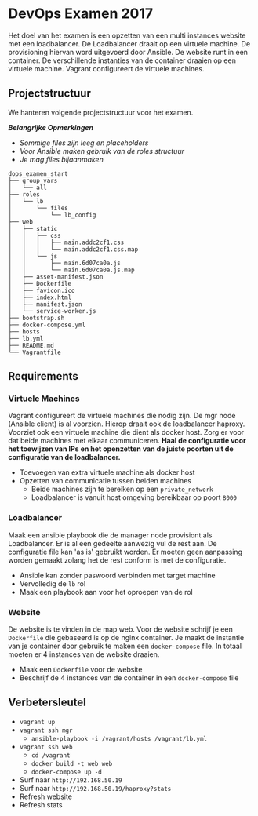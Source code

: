 # DevOps Examen 2017

Het doel van het examen is een opzetten van een multi  instances website met een
loadbalancer. De Loadbalancer draait op een virtuele machine. De provisioning
hiervan word uitgevoerd door Ansible. De website runt in een container. De
verschillende instanties van de container draaien op een virtuele machine.
Vagrant configureert de virtuele machines.

## Projectstructuur

We hanteren volgende projectstructuur voor het examen.

***Belangrijke Opmerkingen***
* *Sommige files zijn leeg en placeholders*
* *Voor Ansible maken gebruik van de roles structuur* 
* *Je mag files bijaanmaken*
```
dops_examen_start
├── group_vars            
│   └── all               
├── roles                 
│   └── lb                
│       └── files         
│           └── lb_config 
├── web                   
│   ├── static            
│   │   ├── css           
│   │   │   ├── main.addc2cf1.css                    
│   │   │   └── main.addc2cf1.css.map                
│   │   └── js            
│   │       ├── main.6d07ca0a.js                     
│   │       └── main.6d07ca0a.js.map                 
│   ├── asset-manifest.json                          
│   ├── Dockerfile        
│   ├── favicon.ico       
│   ├── index.html        
│   ├── manifest.json     
│   └── service-worker.js 
├── bootstrap.sh          
├── docker-compose.yml    
├── hosts                 
├── lb.yml                
├── README.md             
└── Vagrantfile  
```

## Requirements
### Virtuele Machines
Vagrant configureert de virtuele machines die nodig zijn. De mgr node (Ansible
client) is al voorzien. Hierop draait ook de loadbalancer haproxy. Voorziet ook een virtuele machine die dient als docker host. Zorg er voor
dat beide machines met elkaar communiceren. **Haal de configuratie voor het
toewijzen van IPs en het openzetten van de juiste poorten uit de configuratie
van de loadbalancer.**

* Toevoegen van extra virtuele machine als docker host
* Opzetten van communicatie tussen beiden machines
  * Beide machines zijn te bereiken op een `private_network`
  * Loadbalancer is vanuit host omgeving bereikbaar op poort `8000`

### Loadbalancer

Maak een ansible playbook die de manager node provisiont als Loadbalancer. Er
is al een gedeelte aanwezig vul de rest aan. De configuratie file kan 'as is'
gebruikt worden. Er moeten geen aanpassing worden gemaakt zolang het de rest
conform is met de configuratie. 

* Ansible kan zonder paswoord verbinden met target machine
* Vervolledig de `lb` rol
* Maak een playbook aan voor het oproepen van de rol

### Website

De website is te vinden in de map web. Voor de website schrijf je een
`Dockerfile` die gebaseerd is op de nginx container. Je maakt de instantie van je
container door gebruik te maken een `docker-compose` file. In totaal moeten er
4 instances van de website draaien.

* Maak een `Dockerfile` voor de website
* Beschrijf de 4 instances van de container in een `docker-compose` file 


## Verbetersleutel 

* `vagrant up`
* `vagrant ssh mgr`
  * `ansible-playbook -i /vagrant/hosts /vagrant/lb.yml`
* `vagrant ssh web`
  * `cd /vagrant`
  * `docker build -t web web`
  * `docker-compose up -d`
* Surf naar `http://192.168.50.19`
* Surf naar `http://192.168.50.19/haproxy?stats`
* Refresh website
* Refresh stats



